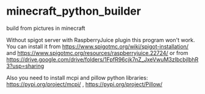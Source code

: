 # minecraft_python_builder
 build from pictures in minecraft
 
 Without spigot server with RaspberryJuice plugin this program won't work. You can install it from https://www.spigotmc.org/wiki/spigot-installation/ and https://www.spigotmc.org/resources/raspberryjuice.22724/
 or from https://drive.google.com/drive/folders/1FpfR96cjk7nZ_JxeVwuM3zIbcbjlbhR3?usp=sharing

 Also you need to install mcpi and pillow python libraries: https://pypi.org/project/mcpi/ , https://pypi.org/project/Pillow/
